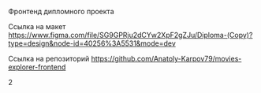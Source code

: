 Фронтенд дипломного проекта


Ссылка на макет
https://www.figma.com/file/SG9GPRju2dCYw2XpF2gZJu/Diploma-(Copy)?type=design&node-id=40256%3A5531&mode=dev

Ссылка на репозиторий https://github.com/Anatoly-Karpov79/movies-explorer-frontend

2